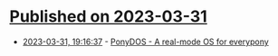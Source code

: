 # [Published on 2023-03-31](index.md)

* [2023-03-31, 19:16:37](https://lobste.rs/s/hts4a9/ponydos_real_mode_os_for_everypony) - [PonyDOS - A real-mode OS for everypony](https://ahti.space/git/offtopia/ponydos)
